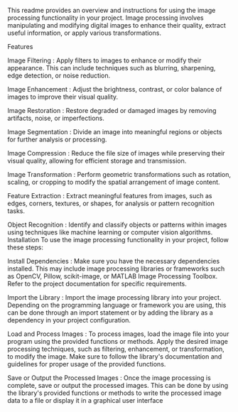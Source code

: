 This readme provides an overview and instructions for using the image processing functionality in your project. Image processing involves manipulating and modifying digital images to enhance their quality, extract useful information, or apply various transformations.

Features

Image Filtering : Apply filters to images to enhance or modify their appearance. This can include techniques such as blurring, sharpening, edge detection, or noise reduction.

Image Enhancement : Adjust the brightness, contrast, or color balance of images to improve their visual quality.

Image Restoration : Restore degraded or damaged images by removing artifacts, noise, or imperfections.

Image Segmentation : Divide an image into meaningful regions or objects for further analysis or processing.

Image Compression : Reduce the file size of images while preserving their visual quality, allowing for efficient storage and transmission.

Image Transformation : Perform geometric transformations such as rotation, scaling, or cropping to modify the spatial arrangement of image content.

Feature Extraction : Extract meaningful features from images, such as edges, corners, textures, or shapes, for analysis or pattern recognition tasks.

Object Recognition : Identify and classify objects or patterns within images using techniques like machine learning or computer vision algorithms. Installation To use the image processing functionality in your project, follow these steps:

Install Dependencies : Make sure you have the necessary dependencies installed. This may include image processing libraries or frameworks such as OpenCV, Pillow, scikit-image, or MATLAB Image Processing Toolbox. Refer to the project documentation for specific requirements.

Import the Library : Import the image processing library into your project. Depending on the programming language or framework you are using, this can be done through an import statement or by adding the library as a dependency in your project configuration.

Load and Process Images : To process images, load the image file into your program using the provided functions or methods. Apply the desired image processing techniques, such as filtering, enhancement, or transformation, to modify the image. Make sure to follow the library's documentation and guidelines for proper usage of the provided functions.

Save or Output the Processed Images : Once the image processing is complete, save or output the processed images. This can be done by using the library's provided functions or methods to write the processed image data to a file or display it in a graphical user interface

